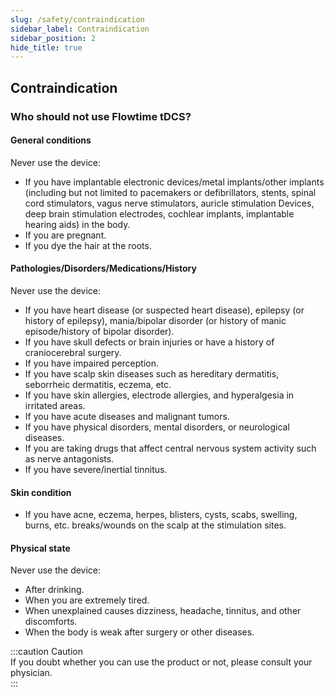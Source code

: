 ```yaml
---
slug: /safety/contraindication
sidebar_label: Contraindication
sidebar_position: 2
hide_title: true
---
```


## Contraindication
### Who should not use Flowtime tDCS?
#### General conditions
Never use the device:
- If you have implantable electronic devices/metal implants/other implants (including but not limited to pacemakers or defibrillators, stents, spinal cord stimulators, vagus nerve stimulators, auricle stimulation Devices, deep brain stimulation electrodes, cochlear implants, implantable hearing aids) in the body. 
- If you are pregnant.
- If you dye the hair at the roots.    
#### Pathologies/Disorders/Medications/History
Never use the device:
- If you have heart disease (or suspected heart disease), epilepsy (or history of epilepsy), mania/bipolar disorder (or history of manic episode/history of bipolar disorder).
- If you have skull defects or brain injuries or have a history of craniocerebral surgery.
- If you have impaired perception.
- If you have scalp skin diseases such as hereditary dermatitis, seborrheic dermatitis, eczema, etc.
- If you have skin allergies, electrode allergies, and hyperalgesia in irritated areas.
- If you have acute diseases and malignant tumors.
- If you have physical disorders, mental disorders, or neurological diseases.
- If you are taking drugs that affect central nervous system activity such as nerve antagonists.
- If you have severe/inertial tinnitus.
#### Skin condition
- If you have acne, eczema, herpes, blisters, cysts, scabs, swelling, burns, etc. breaks/wounds on the scalp at the stimulation sites.
#### Physical state 
Never use the device:   
- After drinking.
- When you are extremely tired.
- When unexplained causes dizziness, headache, tinnitus, and other discomforts.
- When the body is weak after surgery or other diseases.  

:::caution Caution  
If you doubt whether you can use the product or not, please consult your physician.  
:::
